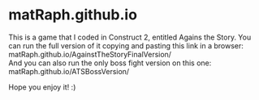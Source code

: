 # matRaph.github.io
This is a game that I coded in Construct 2, entitled Agains the Story.
You can run the full version of it copying and pasting this link in a browser:
matRaph.github.io/AgainstTheStoryFinalVersion/  
   And you can also run the only boss fight version on this one:
   matRaph.github.io/ATSBossVersion/

Hope you enjoy it! :)
